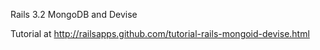 Rails 3.2 MongoDB and Devise

Tutorial at http://railsapps.github.com/tutorial-rails-mongoid-devise.html